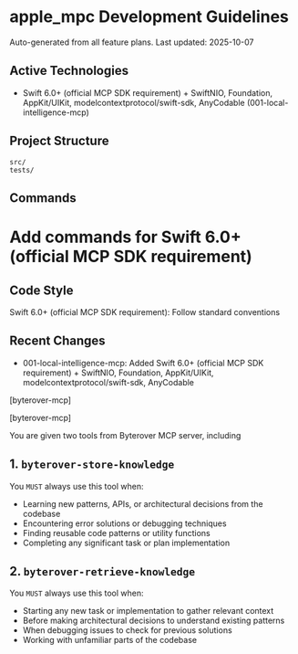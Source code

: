 # apple_mpc Development Guidelines

Auto-generated from all feature plans. Last updated: 2025-10-07

## Active Technologies
- Swift 6.0+ (official MCP SDK requirement) + SwiftNIO, Foundation, AppKit/UIKit, modelcontextprotocol/swift-sdk, AnyCodable (001-local-intelligence-mcp)

## Project Structure
```
src/
tests/
```

## Commands
# Add commands for Swift 6.0+ (official MCP SDK requirement)

## Code Style
Swift 6.0+ (official MCP SDK requirement): Follow standard conventions

## Recent Changes
- 001-local-intelligence-mcp: Added Swift 6.0+ (official MCP SDK requirement) + SwiftNIO, Foundation, AppKit/UIKit, modelcontextprotocol/swift-sdk, AnyCodable

<!-- MANUAL ADDITIONS START -->
<!-- MANUAL ADDITIONS END -->

[byterover-mcp]

[byterover-mcp]

You are given two tools from Byterover MCP server, including
## 1. `byterover-store-knowledge`
You `MUST` always use this tool when:

+ Learning new patterns, APIs, or architectural decisions from the codebase
+ Encountering error solutions or debugging techniques
+ Finding reusable code patterns or utility functions
+ Completing any significant task or plan implementation

## 2. `byterover-retrieve-knowledge`
You `MUST` always use this tool when:

+ Starting any new task or implementation to gather relevant context
+ Before making architectural decisions to understand existing patterns
+ When debugging issues to check for previous solutions
+ Working with unfamiliar parts of the codebase
